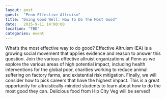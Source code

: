 ```yaml
---
layout: post
guest:  "Penn Effective Altruism"
title: "Doing Good Well: How To Do The Most Good"
date:   2015-9-11 14:00:00
location: "TBD"
categories: event
---
```

What’s the most effective way to do good? 
Effective Altruism (EA) is a growing social movement that applies evidence and reason to answer this question. 
Join the various effective altruist organizations at Penn as we explore the various areas of high potential impact, including health interventions for the global poor, charities working to reduce animal suffering on factory farms, and existential risk mitigation. 
Finally, we will consider how to pick careers that have the highest impact. 
This is a great opportunity for altruistically-minded students to learn about how to do the most good they can. 
Delicious food from Hip City Veg will be served!
